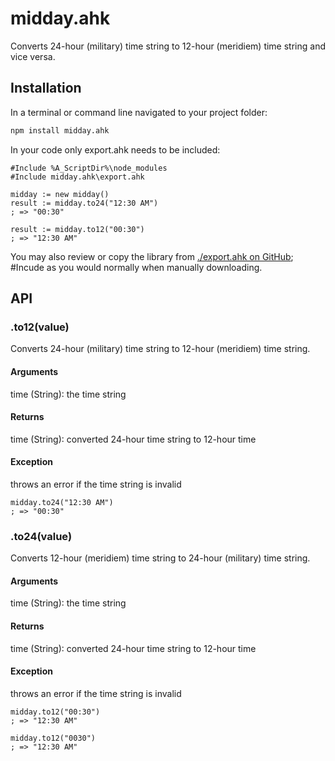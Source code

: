 # midday.ahk

Converts 24-hour (military) time string to 12-hour (meridiem) time string and vice versa.

## Installation

In a terminal or command line navigated to your project folder:
```bash
npm install midday.ahk
```
In your code only export.ahk needs to be included:
```autohotkey
#Include %A_ScriptDir%\node_modules
#Include midday.ahk\export.ahk

midday := new midday()
result := midday.to24("12:30 AM")
; => "00:30"

result := midday.to12("00:30")
; => "12:30 AM"
```
You may also review or copy the library from [./export.ahk on GitHub](https://raw.githubusercontent.com/chunjee/midday.ahk/master/export.ahk); #Incude as you would normally when manually downloading.

## API

### .to12(value)

Converts 24-hour (military) time string to 12-hour (meridiem) time string.

#### Arguments
time (String): the time string

#### Returns
time (String): converted 24-hour time string to 12-hour time

#### Exception
throws an error if the time string is invalid


````autohotkey
midday.to24("12:30 AM")
; => "00:30"
````


### .to24(value)

Converts 12-hour (meridiem) time string to 24-hour (military) time string.

#### Arguments
time (String): the time string

#### Returns
time (String): converted 24-hour time string to 12-hour time

#### Exception
throws an error if the time string is invalid


````autohotkey
midday.to12("00:30")
; => "12:30 AM"

midday.to12("0030")
; => "12:30 AM"
````
